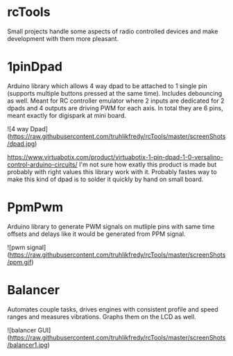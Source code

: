 # rcTools
Small projects handle some aspects of radio controlled devices and make development with them more pleasant.

# 1pinDpad
Arduino library which allows 4 way dpad to be attached to 1 single pin (supports multiple buttons pressed at the same time). Includes debouncing as well. Meant for RC controller emulator where 2 inputs are dedicated for 2 dpads and 4 outputs are driving PWM for each axis. In total they are 6 pins, meant exactly for digispark at mini board.

![4 way Dpad]
(https://raw.githubusercontent.com/truhlikfredy/rcTools/master/screenShots/dpad.jpg)

https://www.virtuabotix.com/product/virtuabotix-1-pin-dpad-1-0-versalino-control-arduino-circuits/
I'm not sure how exatly this product is made but probably with right values this library work with it. Probably fastes way to make this kind of dpad is to solder it quickly by hand on small board.


# PpmPwm
Arduino library to generate PWM signals on mutliple pins with same time offsets and delays like it would be generated from PPM signal.

![pwm signal]
(https://raw.githubusercontent.com/truhlikfredy/rcTools/master/screenShots/ppm.gif)

# Balancer
Automates couple tasks, drives engines with consistent profile and speed ranges and measures vibrations. Graphs them on the LCD as well.

![balancer GUI]
(https://raw.githubusercontent.com/truhlikfredy/rcTools/master/screenShots/balancer1.jpg)